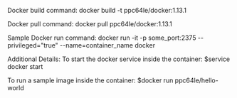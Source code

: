 Docker build command:
docker build -t ppc64le/docker:1.13.1

Docker pull command:
docker pull ppc64le/docker:1.13.1

Sample Docker run command:
docker run -it -p some_port:2375 --privileged="true" --name=container_name docker 

Additional Details:
To start the docker service inside the container:
$service docker start

To run a sample image inside the container:
$docker run ppc64le/hello-world
